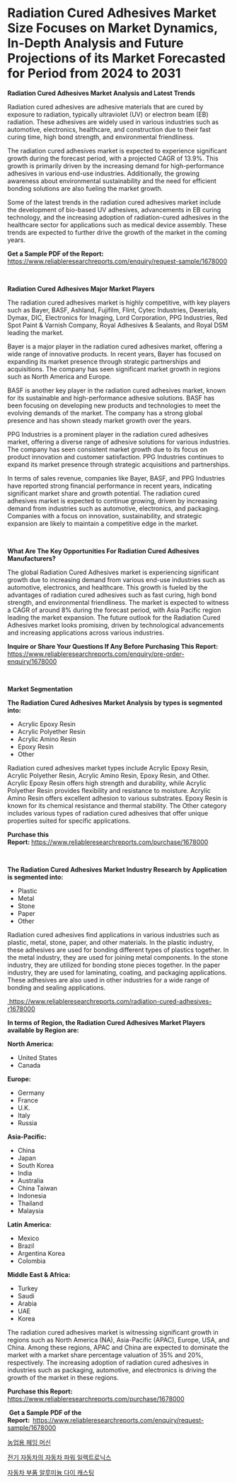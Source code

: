 <p><h1>Radiation Cured Adhesives Market Size Focuses on Market Dynamics, In-Depth Analysis and Future Projections of its Market Forecasted for Period from 2024 to 2031</h1></p><p><strong>Radiation Cured Adhesives Market Analysis and Latest Trends</strong></p>
<p><p>Radiation cured adhesives are adhesive materials that are cured by exposure to radiation, typically ultraviolet (UV) or electron beam (EB) radiation. These adhesives are widely used in various industries such as automotive, electronics, healthcare, and construction due to their fast curing time, high bond strength, and environmental friendliness.</p><p>The radiation cured adhesives market is expected to experience significant growth during the forecast period, with a projected CAGR of 13.9%. This growth is primarily driven by the increasing demand for high-performance adhesives in various end-use industries. Additionally, the growing awareness about environmental sustainability and the need for efficient bonding solutions are also fueling the market growth.</p><p>Some of the latest trends in the radiation cured adhesives market include the development of bio-based UV adhesives, advancements in EB curing technology, and the increasing adoption of radiation-cured adhesives in the healthcare sector for applications such as medical device assembly. These trends are expected to further drive the growth of the market in the coming years.</p></p>
<p><strong>Get a Sample PDF of the Report:&nbsp;</strong> <a href="https://www.reliableresearchreports.com/enquiry/request-sample/1678000">https://www.reliableresearchreports.com/enquiry/request-sample/1678000</a></p>
<p>&nbsp;</p>
<p><strong>Radiation Cured Adhesives Major Market Players</strong></p>
<p><p>The radiation cured adhesives market is highly competitive, with key players such as Bayer, BASF, Ashland, Fujifilm, Flint, Cytec Industries, Dexerials, Dymax, DIC, Electronics for Imaging, Lord Corporation, PPG Industries, Red Spot Paint & Varnish Company, Royal Adhesives & Sealants, and Royal DSM leading the market.</p><p>Bayer is a major player in the radiation cured adhesives market, offering a wide range of innovative products. In recent years, Bayer has focused on expanding its market presence through strategic partnerships and acquisitions. The company has seen significant market growth in regions such as North America and Europe.</p><p>BASF is another key player in the radiation cured adhesives market, known for its sustainable and high-performance adhesive solutions. BASF has been focusing on developing new products and technologies to meet the evolving demands of the market. The company has a strong global presence and has shown steady market growth over the years.</p><p>PPG Industries is a prominent player in the radiation cured adhesives market, offering a diverse range of adhesive solutions for various industries. The company has seen consistent market growth due to its focus on product innovation and customer satisfaction. PPG Industries continues to expand its market presence through strategic acquisitions and partnerships.</p><p>In terms of sales revenue, companies like Bayer, BASF, and PPG Industries have reported strong financial performance in recent years, indicating significant market share and growth potential. The radiation cured adhesives market is expected to continue growing, driven by increasing demand from industries such as automotive, electronics, and packaging. Companies with a focus on innovation, sustainability, and strategic expansion are likely to maintain a competitive edge in the market.</p></p>
<p>&nbsp;</p>
<p><strong>What Are The Key Opportunities For Radiation Cured Adhesives Manufacturers?</strong></p>
<p><p>The global Radiation Cured Adhesives market is experiencing significant growth due to increasing demand from various end-use industries such as automotive, electronics, and healthcare. This growth is fueled by the advantages of radiation cured adhesives such as fast curing, high bond strength, and environmental friendliness. The market is expected to witness a CAGR of around 8% during the forecast period, with Asia Pacific region leading the market expansion. The future outlook for the Radiation Cured Adhesives market looks promising, driven by technological advancements and increasing applications across various industries.</p></p>
<p><strong>Inquire or Share Your Questions If Any Before Purchasing This Report:</strong> <a href="https://www.reliableresearchreports.com/enquiry/pre-order-enquiry/1678000">https://www.reliableresearchreports.com/enquiry/pre-order-enquiry/1678000</a></p>
<p>&nbsp;</p>
<p><strong>Market Segmentation</strong></p>
<p><strong>The Radiation Cured Adhesives Market Analysis by types is segmented into:</strong></p>
<p><ul><li>Acrylic Epoxy Resin</li><li>Acrylic Polyether Resin</li><li>Acrylic Amino Resin</li><li>Epoxy Resin</li><li>Other</li></ul></p>
<p><p>Radiation cured adhesives market types include Acrylic Epoxy Resin, Acrylic Polyether Resin, Acrylic Amino Resin, Epoxy Resin, and Other. Acrylic Epoxy Resin offers high strength and durability, while Acrylic Polyether Resin provides flexibility and resistance to moisture. Acrylic Amino Resin offers excellent adhesion to various substrates. Epoxy Resin is known for its chemical resistance and thermal stability. The Other category includes various types of radiation cured adhesives that offer unique properties suited for specific applications.</p></p>
<p><strong>Purchase this Report:&nbsp;</strong><a href="https://www.reliableresearchreports.com/purchase/1678000">https://www.reliableresearchreports.com/purchase/1678000</a></p>
<p>&nbsp;</p>
<p><strong>The Radiation Cured Adhesives Market Industry Research by Application is segmented into:</strong></p>
<p><ul><li>Plastic</li><li>Metal</li><li>Stone</li><li>Paper</li><li>Other</li></ul></p>
<p><p>Radiation cured adhesives find applications in various industries such as plastic, metal, stone, paper, and other materials. In the plastic industry, these adhesives are used for bonding different types of plastics together. In the metal industry, they are used for joining metal components. In the stone industry, they are utilized for bonding stone pieces together. In the paper industry, they are used for laminating, coating, and packaging applications. These adhesives are also used in other industries for a wide range of bonding and sealing applications.</p></p>
<p><a href="https://www.reliableresearchreports.com/radiation-cured-adhesives-r1678000">&nbsp;https://www.reliableresearchreports.com/radiation-cured-adhesives-r1678000</a></p>
<p><strong>In terms of Region, the Radiation Cured Adhesives Market Players available by Region are:</strong></p>
<p>
    <p> <strong> North America: </strong>
        <ul>
            <li>United States</li>
            <li>Canada</li>
        </ul>
        </p> 
    <p> <strong> Europe: </strong>
        <ul>
            <li>Germany</li>
            <li>France</li>
            <li>U.K.</li>
            <li>Italy</li>
            <li>Russia</li>
        </ul>
        </p> 
    <p> <strong> Asia-Pacific: </strong>
        <ul>
            <li>China</li>
            <li>Japan</li>
            <li>South Korea</li>
            <li>India</li>
            <li>Australia</li>
            <li>China Taiwan</li>
            <li>Indonesia</li>
            <li>Thailand</li>
            <li>Malaysia</li>
        </ul>
        </p> 
    <p> <strong> Latin America: </strong>
        <ul>
            <li>Mexico</li>
            <li>Brazil</li>
            <li>Argentina Korea</li>
            <li>Colombia</li>
        </ul>
        </p> 
    <p> <strong> Middle East & Africa: </strong>
        <ul>
            <li>Turkey</li>
            <li>Saudi</li>
            <li>Arabia</li>
            <li>UAE</li>
            <li>Korea</li>
        </ul>
    </p>
    </p>
<p><p>The radiation cured adhesives market is witnessing significant growth in regions such as North America (NA), Asia-Pacific (APAC), Europe, USA, and China. Among these regions, APAC and China are expected to dominate the market with a market share percentage valuation of 35% and 20%, respectively. The increasing adoption of radiation cured adhesives in industries such as packaging, automotive, and electronics is driving the growth of the market in these regions.</p></p>
<p><strong>Purchase this Report: </strong><a href="https://www.reliableresearchreports.com/purchase/1678000">https://www.reliableresearchreports.com/purchase/1678000</a></p>
<p>&nbsp;<strong>Get a Sample PDF of the Report:&nbsp;&nbsp;</strong><a href="https://www.reliableresearchreports.com/enquiry/request-sample/1678000">https://www.reliableresearchreports.com/enquiry/request-sample/1678000</a></p>
<p><strong></strong></p>
<p><p><a href="https://github.com/fatmarawatan39/Market-Research-Report-List-1/blob/main/7082289102401.md">농업용 헤잉 머신</a></p><p><a href="https://github.com/ConstantinVon/Market-Research-Report-List-1/blob/main/9626206102400.md">전기 자동차의 자동차 파워 일렉트로닉스</a></p><p><a href="https://github.com/Wesleyeilly8796202/Market-Research-Report-List-1/blob/main/8191127102402.md">자동차 부품 알루미늄 다이 캐스팅</a></p></p>